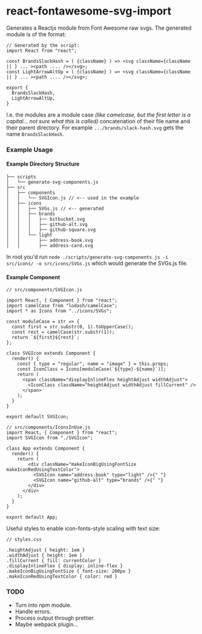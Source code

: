 # react-fontawesome-svg-import

Generates a Reactjs module from Font Awesome raw svgs. The generated module is of the format:

```
// Generated by the script:
import React from "react";

const BrandsSlackHash = ( {className} ) => <svg className={className || } ... ><path .... /></svg>;
const LightArrowAltUp = ( {className} ) => <svg className={className || } ... ><path .... /></svg>;

export {
  BrandsSlackHash,
  LightArrowAltUp,
}
```

I.e. the modules are a module case *(like camelcase, but the first letter is a capital... not sure what this is called)* concatenation of their file name and their parent directory. For example `.../brands/slack-hash.svg` gets the name `BrandsSlackHash`.


### Example Usage

#### Example Directory Structure

```
├── scripts
│   └── generate-svg-components.js
├── src
│   ├── components
│   │   └── SVGIcon.js // <-- used in the example
│   ├── icons
│   │   ├── SVGs.js // <-- generated
│   │   ├── brands
│   │   │   ├── bitbucket.svg
│   │   │   ├── github-alt.svg
│   │   │   ├── github-square.svg
│   │   └── light
│   │       ├── address-book.svg
│   │       ├── address-card.svg

```

In root you'd run `node ./scripts/generate-svg-components.js -i src/icons/ -o src/icons/SVGs.js` which would generate the SVGs.js file.

#### Example Component

```
// src/components/SVGIcon.js

import React, { Component } from "react";
import camelCase from "lodash/camelCase";
import * as Icons from "../icons/SVGs";

const moduleCase = str => {
  const first = str.substr(0, 1).toUpperCase();
  const rest = camelCase(str.substr(1));
  return `${first}${rest}`;
};

class SVGIcon extends Component {
  render() {
    const { type = "regular", name = "image" } = this.props;
    const IconClass = Icons[moduleCase(`${type}-${name}`)];
    return (
      <span className="displayInlineFlex heightAdjust widthAdjust">
        <IconClass className="heightAdjust widthAdjust fillCurrent" />
      </span>
    );
  }
}

export default SVGIcon;
```

```
// src/components/IconsInUse.js
import React, { Component } from "react";
import SVGIcon from "./SVGIcon";

class App extends Component {
  render() {
    return (
        <div className="makeIconBigUsingFontSize makeIconRedUsingTextColor">
          <SVGIcon name="address-book" type="light" />{" "}
          <SVGIcon name="github-alt" type="brands" />{" "}
        </div>
      </div>
    );
  }
}

export default App;
```

Useful styles to enable icon-fonts-style scaling with text size:

```
// styles.css

.heightAdjust { height: 1em }
.widthAdjust { height: 1em }
.fillCurrent { fill: currentColor }
.displayInlineFlex { display: inline-flex }
.makeIconBigUsingFontSize { font-size: 200px }
.makeIconRedUsingTextColor { color: red }
```


### TODO

- Turn into npm module.
- Handle errors.
- Process output through prettier.
- Maybe webpack plugin...
